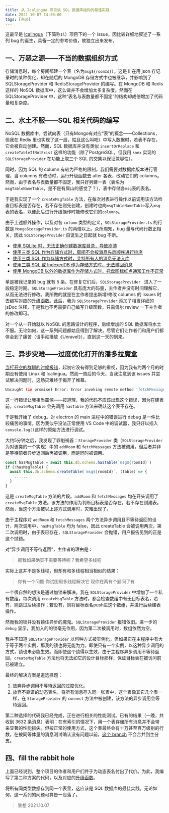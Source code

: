 ```yaml
---
title: 从 Icalingua 项目谈 SQL 数据库结构的最佳实践
date: 2021-10-07 14:30:00
tags: [杂谈]
---
```

这最早是 [Icalingua](https://github.com/Icalingua/Icalingua)（下简称`Il`）项目下的一个 issue，因比较详细地叙述了一系列 bug 的诞生，具备一定的参考价值，故独立出来发布。
<!--more-->

## 一、万恶之源——不当的数据组织方式

存储消息时，每个房间都建一个表（名为`msg${roomId}`）。这是 Il 在用 json 存记录时的某种优化，却在随后的 MongoDB 存储方式中也被继承，并影响到了 SQLStorageProvider 和 RedisStorageProvider 的编写。在 MongoDB 和 Redis 这样的 NoSQL 数据库中，这么做并不会增加太多复杂度。然而在 SQLStorageProvider 中，这种“表名与表数量都不固定”的结构却成倍增加了代码量和复杂度。

## 二、水土不服——SQL 相关代码的编写

NoSQL 数据库中，尝试向表（只有Mongo有对应“表”的概念——Collections，但我在 Redis 里也实现了这一层，姑且这么叫吧）中写入数据时，若表不存在，它会被自动创建。然而，SQL 数据库并没有类似 `insertOrReplace` 和 `createTableIfNotExist` 这样的功能（除了PostgreSQL，但我用 `knex` 实现的 `SQLStorageProvider` 在功能上取三个 SQL 的交集以保证兼容性）。

同时，因为 SQL 的 column 有较为严格的限制，我们需要对数据库版本进行管理，当 columns 有改动时，运行升级函数去 alter 各表，改动它们的 columns。然而，由于表名与表数量都不固定，我只好另建一表（表名为`msgTableNameTable`，是不是有屎山的感觉了？），表中存储各`msg`表的表名。

于是我实现了一个 `createMsgTable` 方法，在每次对表进行操作以前调用该方法检查目标表是否存在，若不存在则先创建，创建时也向`msgTableNameTable`写入`msg`表的表名，以便此后进行升级操作时能修改它们的`columns`。

由于上述额外操作，以及对各 `column` 类型的定义，`SQLStorageProvider.ts` 的行数是 `MongoStorageProvider.ts` 的两倍以上。众所周知，bug 量与代码行数正相关，因此 `SQLStorageProvider` 自诞生之日起就 bug 不断。

* [使用 SQLite 时，无法正确创建数据库目录，导致崩溃](https://github.com/Icalingua/Icalingua/issues/84)
* [使用三类 SQL 作为存储方式时，房间不会按消息先后顺序进行排序](https://github.com/Icalingua/Icalingua/issues/85)
* [使用三类 SQL 作为存储方式时，艾特所有人的消息无法入库](https://github.com/Icalingua/Icalingua/issues/101)
* [使用三类 SQL 或 IndexedDB 作为存储方式时，无法撤回消息](https://github.com/Icalingua/Icalingua/issues/105)
* [使用 MongoDB 以外的数据库作为存储方式时，托盘图标红点通知工作不正常](https://github.com/Icalingua/Icalingua/issues/169)

单是被我记录的 bug 就有 5 条。在修复它们后，`SQLStorageProvider ` 进入了一段稳定时期。`SQLStorageProvider` 具有庞大的码量，主作者并没有时间理解它，从而无法进行修改。我所做的就是在主作者提出新增/修改 columns 的 issues 时去编写对应的[升级函数](https://github.com/Icalingua/Icalingua/tree/dev/icalingua/src/storageProviders/SQLUpgradeScript)。此后，我为 `SQLStorageProvider` 添加了相当详细的 jsDoc 注释，于是我也不再需要自己编写升级函数，只需偶尔 review 一下主作者的修改即可。

对一个从一开始就以 NoSQL 的思路设计的程序，后续增加的 SQL 数据库将水土不服。无论如何，这一系列问题都姑且得到了解决，尽管它们让作者们和用户们都体会到了痛苦（请手动播放《Unravel》），直到这一天的到来。

## 三、异步灾难——过度优化打开的潘多拉魔盒

[当打开空的群聊的时候报错](https://github.com/Icalingua/Icalingua/issues/240)，起初它没有得到足够的重视，因为我有约两个月的时期没有使用 Linux 和 Icalingua。然而一周后的今天，当我注意到该 issues 并尝试解决问题时，这场灾难终于揭开了帷幕。

```bash
Uncaught (in promise) Error: Error invoking remote method 'fetchMessage': Error: create table `msg-********` (`_id` varchar(255), ..., primary key (`_id`)) - SQLITE_ERROR: table `msg-1046496784` already exists
```

这一行错误让我相当震惊——按道理，我的代码不应该出现这个错误，因为在建表前，`createMsgTable` 会先调用 `hasTable` 方法来确认这个表不存在。

于是我开始了 debug。对 electron 的 main 进程中的错误进行 debug 是一件比较痛苦的事情。因为我似乎没法正常使用 VS Code 中的调试器，我只好以插入`console.log()`这样的原始方法进行调试。

大约5分钟之后，我发现了罪魁祸首：`StorageProvider` 类（`SQLStorageProvider` 为对该类的一个实现）中的 `addRoom` 和 `fetchMessages` 方法被调用，但后者并非是等待前者异步返回后再被调用，而是同时被调用。

```typescript
const hasMsgTable = await this.db.schema.hasTable(`msg${roomId}`)
if (!hasMsgTable) {
  await this.db.schema.createTable(`msg${roomId}`, (table) => {
    ......
  }
}
```

这是 `createMsgTable` 方法的片段。`addRoom` 和 `fetchMessages` 均在开头调用了 `createMsgTable` 方法。该方法的作用为判断目标表是否存在，若不存在则建表。然而，当这个方法被以上述方式调用时，灾难出现了。

由于主程序对 `addRoom` 和 `fetchMessages` 两个方法异步调用且不等待返回的设计，两次调用中，`hasMsgTable` 均为 false，因此 createTable 会被调用两次。第二次调用时，由于表已存在，`SQLStorageProvider` 会抛错，用户报告见到的正是这个抛错。

对“异步调用不等待返回”，主作者的理由是：

> 那我如果确实不需要等待呢？我希望多线程

实际上这并不是多线程，但却有和多线程相当相似的结果：

> 你有一个问题
> 你试图用多线程解决它
> 现你在两有个题问了有

一个很自然的想法是通过加锁来解决。我在 `SQLStorageProvider` 中增加了一个私有数组，每次调用 `createMsgTable` 方法时，都会检查数组中有无目标表名，若有，则跳过后续操作；若没有，则将目标表名push进这个数组，并进行后续建表操作。

然而我的锁并没有锁住异步的魔鬼。`SQLStorageProvider` 报错依旧。进一步的 `debug` 显示，我加入的的锁毫无作用，因为第二次被调用时，数组依然为空。

我并不知道 `SQLStorageProvider` 以何种方式被实例化，但如果它在主程序中有大于等于两个实例，那我的锁也将无能为力。即使只有一个实例，以这种异步调用的方式，锁也未必能生效。而即使这个锁得以生效，由于主程序异步调用不等待返回，`createMsgTable` 方法也将无法如它的设计目标那样，保证目标表在被访问前已被建立。

最终的解决方案是道选择题：

1. 放弃异步调用不等待返回的过度优化。
2. 放弃不靠谱的动态表名，将所有消息存入同一张表中，这个表像其它几个表一样，在 `StorageProvider` 的 `connect` 方法中被创建，该方法的异步调用会等待返回。

第二种选择的代码我已经完成，正在进行相关的性能测试。已有的结果（一晚，共收到 3632 条消息）表明：在有索引的情况下，用一个表存储所有消息并不会带来显著的性能损失。但按正常的使用方式，这个表最终会有十万甚至百万级别的行数，在被同等体量的消息测试确认没有问题以前，[这个 branch](https://github.com/Icalingua/Icalingua/tree/test/fill-the-rabbit-hole) 不会合并到主分支。

## 四、fill the rabbit hole

上面已经说到，整个项目的作者和用户们终于为动态表名付出了代价。为此，我编写了第二种方案的代码，以及对应的[升级函数](https://github.com/Icalingua/Icalingua/blob/test/fill-the-rabbit-hole/icalingua/src/storageProviders/SQLUpgradeScript/6to7.ts)。

将所有同类型数据存到同一个表里，这应该是 SQL 数据库的最佳实践。无论如何，这一系列的问题可算告一段落了。

> 黎想
2021.10.07